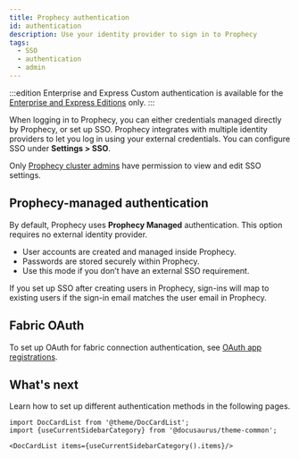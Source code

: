```yaml
---
title: Prophecy authentication
id: authentication
description: Use your identity provider to sign in to Prophecy
tags:
  - SSO
  - authentication
  - admin
---
```


:::edition Enterprise and Express
Custom authentication is available for the [Enterprise and Express Editions](/getting-started/editions/) only.
:::

When logging in to Prophecy, you can either credentials managed directly by Prophecy, or set up SSO. Prophecy integrates with multiple identity providers to let you log in using your external credentials. You can configure SSO under **Settings > SSO**.

Only [Prophecy cluster admins](docs/administration/user-management/access/role-based-access.md) have permission to view and edit SSO settings.

## Prophecy-managed authentication

By default, Prophecy uses **Prophecy Managed** authentication. This option requires no external identity provider.

- User accounts are created and managed inside Prophecy.
- Passwords are stored securely within Prophecy.
- Use this mode if you don’t have an external SSO requirement.

If you set up SSO after creating users in Prophecy, sign-ins will map to existing users if the sign-in email matches the user email in Prophecy.

## Fabric OAuth

To set up OAuth for fabric connection authentication, see [OAuth app registrations](docs/administration/authentication/oauth-setup.md).

## What's next

Learn how to set up different authentication methods in the following pages.

```mdx-code-block
import DocCardList from '@theme/DocCardList';
import {useCurrentSidebarCategory} from '@docusaurus/theme-common';

<DocCardList items={useCurrentSidebarCategory().items}/>
```
